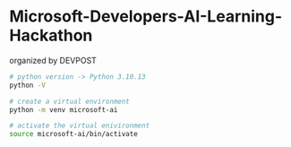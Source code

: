 # Microsoft-Developers-AI-Learning-Hackathon
organized by DEVPOST

```bash
# python version -> Python 3.10.13
python -V
```

```bash
# create a virtual environment 
python -m venv microsoft-ai
```

```bash
# activate the virtual enivironment
source microsoft-ai/bin/activate
```